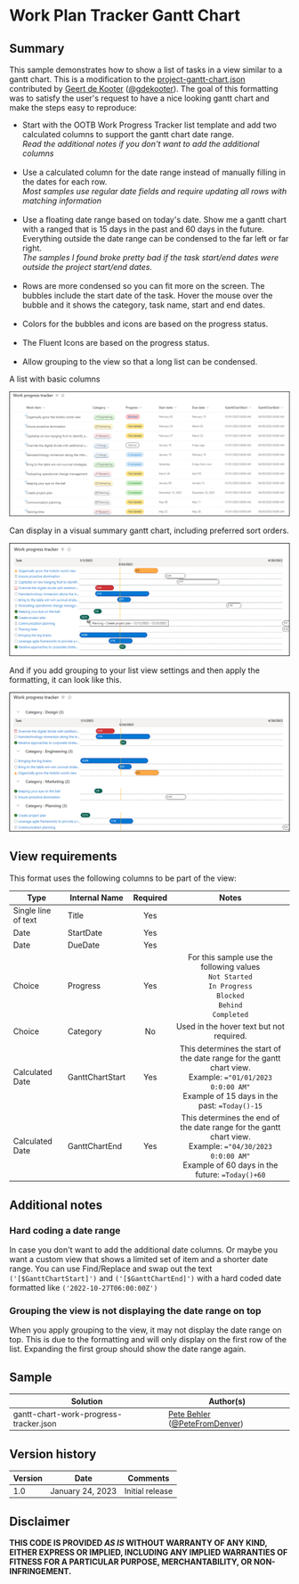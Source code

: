 # Work Plan Tracker Gantt Chart

## Summary
This sample demonstrates how to show a list of tasks in a view similar to a gantt chart. This is a modification to the [project-gantt-chart.json](https://github.com/pnp/List-Formatting/tree/master/view-samples/project-gantt-chart) contributed by [Geert de Kooter](https://github.com/gdk-max) ([@gdekooter](https://twitter.com/gdekooter)). The goal of this formatting was to satisfy the user's request to have a nice looking gantt chart and make the steps easy to reproduce:
- Start with the OOTB Work Progress Tracker list template and add two calculated columns to support the gantt chart date range. <br>*Read the additional notes if you don't want to add the additional columns*<br> <br>
- Use a calculated column for the date range instead of manually filling in the dates for each row. <br>*Most samples use regular date fields and require updating all rows with matching information*<br> <br>
- Use a floating date range based on today's date. Show me a gantt chart with a ranged that is 15 days in the past and 60 days in the future. Everything outside the date range can be condensed to the far left or far right.<br>*The samples I found broke pretty bad if the task start/end dates were outside the project start/end dates.*<br> <br>
- Rows are more condensed so you can fit more on the screen. The bubbles include the start date of the task. Hover the mouse over the bubble and it shows the category, task name, start and end dates.<br> <br>
- Colors for the bubbles and icons are based on the progress status.<br> <br>
- The Fluent Icons are based on the progress status.<br> <br>
- Allow grouping to the view so that a long list can be condensed.

A list with basic columns

![list view](./assets/AllItemsView.png)  

Can display in a visual summary gantt chart, including preferred sort orders.

![screenshot of gantt chart view](./assets/GanttChartView.png)  

And if you add grouping to your list view settings and then apply the formatting, it can look like this.

![screenshot of gantt chart grouped view](./assets/GanttChartGroupedView.png)  

## View requirements
This format uses the following columns to be part of the view:

|Type|Internal Name|Required|Notes|
|---|---|:---:|:---:|
|Single line of text|Title|Yes|
|Date|StartDate|Yes|
|Date|DueDate|Yes|
|Choice|Progress|Yes|For this sample use the following values<br>`Not Started`<br>`In Progress`<br>`Blocked`<br>`Behind`<br>`Completed`
|Choice|Category|No|Used in the hover text but not required.
|Calculated Date|GanttChartStart|Yes|This determines the start of the date range for the gantt chart view.<br>Example: `="01/01/2023 0:0:00 AM"`<br>Example of 15 days in the past: `=Today()-15`
|Calculated Date|GanttChartEnd|Yes|This determines the end of the date range for the gantt chart view.<br>Example: `="04/30/2023 0:0:00 AM"`<br>Example of 60 days in the future: `=Today()+60`

## Additional notes

### Hard coding a date range
In case you don't want to add the additional date columns. Or maybe you want a custom view that shows a limited set of item and a shorter date range. You can use Find/Replace and swap out the text `('[$GanttChartStart]')` and `('[$GanttChartEnd]')` with a hard coded date formatted like `('2022-10-27T06:00:00Z')`

### Grouping the view is not displaying the date range on top
When you apply grouping to the view, it may not display the date range on top. This is due to the formatting and will only display on the first row of the list. Expanding the first group should show the date range again.

## Sample

Solution|Author(s)
--------|---------
gantt-chart-work-progress-tracker.json | [Pete Behler](https://github.com/PeterBehler) ([@PeteFromDenver](https://twitter.com/PeteFromDenver))

## Version history

Version|Date|Comments
-------|----|--------
1.0|January 24, 2023|Initial release

## Disclaimer
**THIS CODE IS PROVIDED *AS IS* WITHOUT WARRANTY OF ANY KIND, EITHER EXPRESS OR IMPLIED, INCLUDING ANY IMPLIED WARRANTIES OF FITNESS FOR A PARTICULAR PURPOSE, MERCHANTABILITY, OR NON-INFRINGEMENT.**